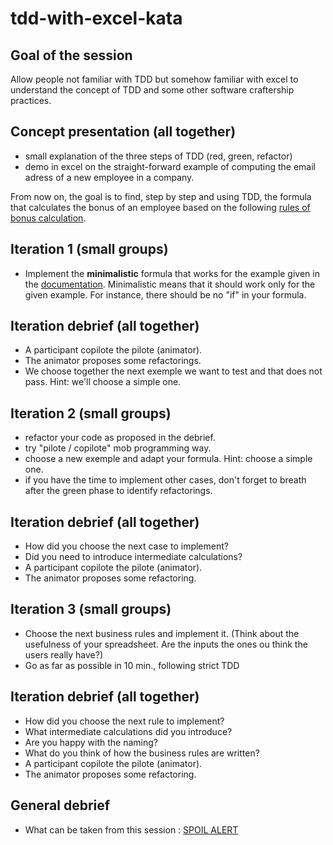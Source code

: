 # tdd-with-excel-kata
## Goal of the session
Allow people not familiar with TDD but somehow familiar with excel to understand the concept of TDD and some other software craftership practices.

## Concept presentation (all together)
- small explanation of the three steps of TDD (red, green, refactor)
- demo in excel on the straight-forward example of computing the email adress of a new employee in a company.

From now on, the goal is to find, step by step and using TDD, the formula that calculates the bonus of an employee based on the following [rules of bonus calculation](Bonus%20calculation%rules.md).

## Iteration 1 (small groups)

- Implement the **minimalistic** formula that works for the example given in the [documentation](Bonus%20calculation%rules.md). Minimalistic means that it should work only for the given example. For instance, there should be no "if" in your formula.

## Iteration debrief (all together)
* A participant copilote the pilote (animator).
* The animator proposes some refactorings.
* We choose together the next exemple we want to test and that does not pass. Hint: we'll choose a simple one.

## Iteration 2 (small groups) 
* refactor your code as proposed in the debrief.
* try "pilote / copilote" mob programming way.
* choose a new exemple and adapt your formula. Hint: choose a simple one.
* if you have the time to implement other cases, don't forget to breath after the green phase to identify refactorings.

## Iteration debrief (all together)
* How did you choose the next case to implement?
* Did you need to introduce intermediate calculations?
* A participant copilote the pilote (animator).
* The animator proposes some refactoring.

## Iteration 3 (small groups) 
* Choose the next business rules and implement it. (Think about the usefulness of your spreadsheet. Are the inputs the ones ou think the users really have?)
* Go as far as possible in 10 min., following strict TDD

## Iteration debrief (all together)
* How did you choose the next rule to implement?
* What intermediate calculations did you introduce?
* Are you happy with the naming?
* What do you think of how the business rules are written?
* A participant copilote the pilote (animator).
* The animator proposes some refactoring.

## General debrief
- What can be taken from this session : [SPOIL ALERT](SPOIL%20ALERT%20-%20some%20learnings.md")